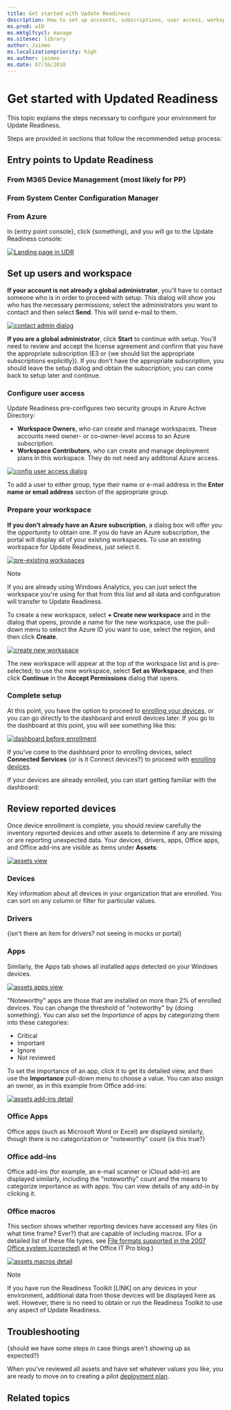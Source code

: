 ```yaml
---
title: Get started with Update Readiness
description: How to set up accounts, subscriptions, user access, workspaces
ms.prod: w10
ms.mktglfcycl: manage
ms.sitesec: library
author: Jaimeo
ms.localizationpriority: high
ms.author: jaimeo
ms.date: 07/16/2018
---
```


# Get started with Updated Readiness

This topic explains the steps necessary to configure your environment for Update Readiness. 

Steps are provided in sections that follow the recommended setup process:


## Entry points to Update Readiness

### From M365 Device Management {most likely for PP}
### From System Center Configuration Manager
### From Azure

In {entry point console}, click {something}, and you will go to the Update Readiness console:


[![Landing page in UDR](UDRimages/UDR-landing.png)](UDRimages/UDR-landing.png)

## Set up users and workspace

**If your account is not already a global administrator**, you'll have to contact someone who is in order to proceed with setup. This dialog will show you who has the necessary permissions; select the administrators you want to contact and then select **Send**. This will send e-mail to them.

[![contact admin dialog](UDRimages/UDR-contact-admin.png)](UDRimages/UDR-contact-admin.png)


**If you are a global administrator**, click **Start** to continue with setup. You'll need to review and accept the license agreement and confirm that you have the appropriate subscription (E3 or {we should list the appropriate subscriptions explicitly}). If you don't have the appropriate subscription, you should leave the setup dialog and obtain the subscription; you can come back to setup later and continue.

### Configure user access

Update Readiness pre-configures two security groups in Azure Active Directory:

- **Workspace Owners**, who can create and manage workspaces. These accounts need owner- or co-owner-level access to an Azure subscription.
- **Workspace Contributors**, who can create and manage deployment plans in this workspace. They do not need any additonal Azure access.

[![config user access dialog](UDRimages/UDR-config-user.png)](UDRimages/UDR-config-user.png)

To add a user to either group, type their name or e-mail address in the **Enter name or email address** section of the appropriate group.

### Prepare your workspace

**If you don't already have an Azure subscription**, a dialog box will offer you the opportunity to obtain one. If you do have an Azure subscription, the portal will display all of your existing workspaces. To use an existing workspace for Update Readiness, just select it.

[![pre-existing workspaces](UDRimages/UDR-existing-workspaces.png)](UDRimages/UDR-existing-workspaces.png)

>[!NOTE]
>If you are already using Windows Analytics, you can just select the workspace you're using for that from this list and all data and configuration will transfer to Update Readiness.

To create a new workspace, select **+ Create new workspace** and in the dialog that opens, provide a name for the new workspace, use the pull-down menu to select the Azure ID you want to use, select the region, and then click **Create**.

[![create new workspace](UDRimages/UDR-create-new-workspace.png)](UDRimages/UDR-create-new-workspace.png)

The new workspace will appear at the top of the workspace list and is pre-selected; to use the new workspace, select **Set as Workspace**, and then click **Continue** in the **Accept Permissions** dialog that opens.

 ### Complete setup

At this point, you have the option to proceed to [enrolling your devices](update-readiness-enroll-devices.md), or you can go directly to the dashboard and enroll devices later. If you go to the dashboard at this point, you will see something like this:

[![dashboard before enrollment](UDRimages/UDR-dash-not-enrolled.png)](UDRimages/UDR-dash-not-enrolled.png)

If you've come to the dashboard prior to enrolling devices, select **Connected Services** {or is it Connect devices?} to proceed with [enrolling devices](update-readiness-enroll-devices.md).

If your devices are already enrolled, you can start getting familiar with the dashboard:

## Review reported devices

Once device enrollment is complete, you should review carefully the inventory reported devices and other assets to determine if any are missing or are reporting unexpected data. Your devices, drivers, apps, Office apps, and Office add-ins are visible as items under **Assets**:

[![assets view](UDRimages/UDR-main-assets-view.png)](UDRimages/UDR-main-assets-view.png)

### Devices

Key information about all devices in your organization that are enrolled. You can sort on any column or filter for particular values.

### Drivers
{isn't there an item for drivers? not seeing in mocks or portal}

### Apps

Similarly, the Apps tab shows all installed apps detected on your Windows devices.

[![assets apps view](UDRimages/UDR-assets-apps.png)](UDRimages/UDR-assets-apps.png)

"Noteworthy" apps are those that are installed on more than 2% of enrolled devices. You can change the threshold of "noteworthy" by {doing something}. You can also set the *Importance* of apps by categorizing them into these categories:

- Critical
- Important
- Ignore
- Not reviewed

To set the importance of an app, click it to get its detailed view, and then use the **Importance** pull-down menu to choose a value. You can also assign an owner, as in this example from Office add-ins:

[![assets add-ins detail](UDRimages/UDR-assets-addin-detail.png)](UDRimages/UDR-assets-addin-detail.png)

### Office Apps

Office apps (such as Microsoft Word or Excel) are displayed similarly, though there is no categorization or "noteworthy" count {is this true?}

### Office add-ins

Office add-ins (for example, an e-mail scanner or iCloud add-in) are displayed similarly, including the "noteworthy" count and the means to categorize importance as with apps. You can view details of any add-in by clicking it.

### Office macros

This section shows whether reporting devices have accessed any files {in what time frame? Ever?} that are capable of including macros. (For a detailed list of these file types, see [File formats supported in the 2007 Office system (corrected)](https://blogs.technet.microsoft.com/office_resource_kit/2009/04/04/file-formats-supported-in-the-2007-office-system-corrected/) at the Office IT Pro blog.)

[![assets macros detail](UDRimages/UDR-assets-macros.png)](UDRimages/UDR-assets-macros.png)

>[!NOTE]
>If you have run the Readiness Toolkit [LINK] on any devices in your environment, additional data from those devices will be displayed here as well. However, there is no need to obtain or run the Readiness Toolkit to use any aspect of Update Readiness.



## Troubleshooting
{should we have some steps in case things aren't showing up as expected?}

When you've reviewed all assets and have set whatever values you like, you are ready to move on to creating a pilot [deployment plan](update-readiness-deployment-plans.md).




## Related topics
